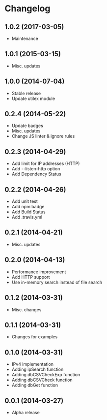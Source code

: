 # Changelog

## 1.0.2 (2017-03-05)

- Maintenance

## 1.0.1 (2015-03-15)

- Misc. updates

## 1.0.0 (2014-07-04)

- Stable release
- Update utilex module

## 0.2.4 (2014-05-22)

- Update badges
- Misc. updates
- Change JS linter & ignore rules

## 0.2.3 (2014-04-29)

- Add limit for IP addresses (HTTP)
- Add --listen-http option
- Add Dependency Status

## 0.2.2 (2014-04-26)

- Add unit test
- Add npm badge
- Add Build Status
- Add .travis.yml

## 0.2.1 (2014-04-21)

- Misc. updates

## 0.2.0 (2014-04-13)

- Performance improvement
- Add HTTP support
- Use in-memory search instead of file search

## 0.1.2 (2014-03-31)

- Misc. changes

## 0.1.1 (2014-03-31)

- Changes for examples

## 0.1.0 (2014-03-31)

- IPv4 implementation
- Adding ipSearch function
- Adding dbCSVCheckExp function
- Adding dbCSVCheck function
- Adding dbGet function

## 0.0.1 (2014-03-27)

- Alpha release